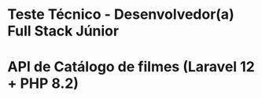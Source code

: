 # **Teste Técnico - Desenvolvedor(a) Full Stack Júnior**

# API de Catálogo de filmes (Laravel 12 + PHP 8.2)